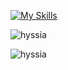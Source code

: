 [![My Skills](https://skillicons.dev/icons?i=js,html,css,svelte,vite,tailwind)](https://skillicons.dev)


<p><img align="center" src="https://github-readme-stats.vercel.app/api/top-langs?username=hyssia&show_icons=true&locale=en&layout=compact" alt="hyssia" /></p>

<p><img align="center" src="https://github-readme-streak-stats.herokuapp.com/?user=hyssia&" alt="hyssia" /></p>
